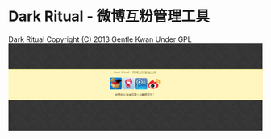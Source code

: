 # Dark Ritual - 微博互粉管理工具
Dark Ritual  Copyright (C) 2013  Gentle Kwan  Under GPL
![](https://raw.githubusercontent.com/ghostgzt/DarkRitual/master/Dark%20Ritual.PNG)